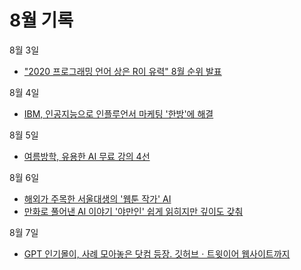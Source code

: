 # 8월 기록

8월 3일
- ["2020 프로그래밍 언어 상은 R이 유력" 8월 순위 발표](http://www.aitimes.com/news/articleView.html?idxno=131207)

8월 4일
- [IBM, 인공지능으로 인플루언서 마케팅 '한방'에 해결](http://www.aitimes.com/news/articleView.html?idxno=131251)

8월 5일
- [여름방학, 유용한 AI 무료 강의 4선](http://www.aitimes.com/news/articleView.html?idxno=131280)

8월 6일
- [해외가 주목한 서울대생의 '웹툰 작가' AI](http://www.aitimes.com/news/articleView.html?idxno=131275)
- [만화로 풀어낸 AI 이야기 '야만인' 쉽게 읽히지만 깊이도 갖춰](http://www.aitimes.com/news/articleView.html?idxno=131334)

8월 7일
- [GPT 인기몰이, 사례 모아놓은 닷컴 등장. 깃허브ㆍ트윗이어 웹사이트까지](http://www.aitimes.com/news/articleView.html?idxno=131365)



